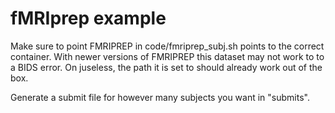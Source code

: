 # fMRIprep example

Make sure to point FMRIPREP in code/fmriprep_subj.sh points to the correct
container. With newer versions of FMRIPREP this dataset may not work to to a 
BIDS error. On juseless, the path it is set to should already work out of the
box.

Generate a submit file for however many subjects you want in "submits".
